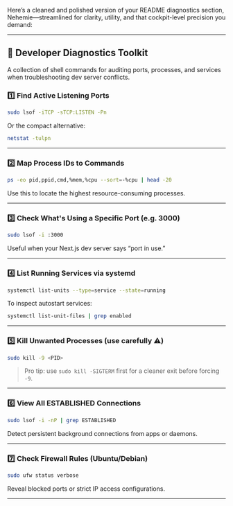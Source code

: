 Here’s a cleaned and polished version of your README diagnostics section, Nehemie—streamlined for clarity, utility, and that cockpit-level precision you demand:

---

## 🧠 Developer Diagnostics Toolkit

A collection of shell commands for auditing ports, processes, and services when troubleshooting dev server conflicts.

### 1️⃣ Find Active Listening Ports

```bash
sudo lsof -iTCP -sTCP:LISTEN -Pn
```

Or the compact alternative:

```bash
netstat -tulpn
```

---

### 2️⃣ Map Process IDs to Commands

```bash
ps -eo pid,ppid,cmd,%mem,%cpu --sort=-%cpu | head -20
```

Use this to locate the highest resource-consuming processes.

---

### 3️⃣ Check What's Using a Specific Port (e.g. 3000)

```bash
sudo lsof -i :3000
```

Useful when your Next.js dev server says “port in use.”

---

### 4️⃣ List Running Services via systemd

```bash
systemctl list-units --type=service --state=running
```

To inspect autostart services:

```bash
systemctl list-unit-files | grep enabled
```

---

### 5️⃣ Kill Unwanted Processes (use carefully ⚠️)

```bash
sudo kill -9 <PID>
```

> Pro tip: use `sudo kill -SIGTERM` first for a cleaner exit before forcing `-9`.

---

### 6️⃣ View All ESTABLISHED Connections

```bash
sudo lsof -i -nP | grep ESTABLISHED
```

Detect persistent background connections from apps or daemons.

---

### 7️⃣ Check Firewall Rules (Ubuntu/Debian)

```bash
sudo ufw status verbose
```

Reveal blocked ports or strict IP access configurations.

---

